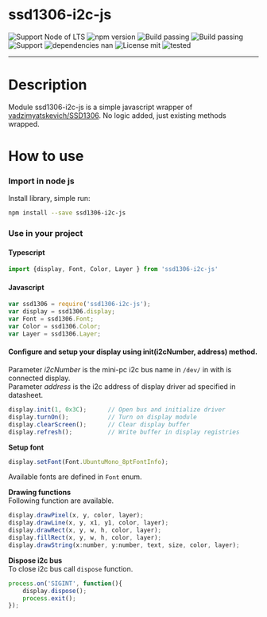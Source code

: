 # ssd1306-i2c-js

![Support Node of LTS](https://img.shields.io/badge/node-LTS-brightgreen.svg?style=plastic) ![npm version](https://img.shields.io/badge/npm-3.5.0-brightgreen.svg?style=plastic) ![Build passing](https://img.shields.io/badge/build-passing_C++-brightgreen.svg?style=plastic) ![Build passing](https://img.shields.io/badge/build-passing%20Typescript-brightgreen.svg?style=plastic) ![Support](https://img.shields.io/badge/support-javascript%20|%20typescript-yellow.svg?style=plastic) ![dependencies nan](https://img.shields.io/badge/dependencies-NAN-blue.svg?style=plastic) ![License mit](https://img.shields.io/badge/license-MIT-blue.svg?style=plastic) ![tested](https://img.shields.io/badge/tested%20on-Raspberry%20Pi%20|%20Orange%20Pi-orange.svg?style=plastic)

---

# Description
Module ssd1306-i2c-js is a simple javascript wrapper of [vadzimyatskevich/SSD1306](https://github.com/vadzimyatskevich/SSD1306). No logic added, just existing methods wrapped.

# How to use

### Import in node js
Install library, simple run:
```sh
npm install --save ssd1306-i2c-js
```

### Use in your project
#### Typescript
```ts
import {display, Font, Color, Layer } from 'ssd1306-i2c-js'
```
#### Javascript
```js
var ssd1306 = require('ssd1306-i2c-js');
var display = ssd1306.display;
var Font = ssd1306.Font;
var Color = ssd1306.Color;
var Layer = ssd1306.Layer;
```
#### Configure and setup your display using init(i2cNumber, address) method.
Parameter *i2cNumber* is the mini-pc i2c bus name in `/dev/` in with is connected display.<br>
Parameter *address* is the i2c address of display driver ad specified in datasheet.

```js
display.init(1, 0x3C);      // Open bus and initialize driver
display.turnOn();           // Turn on display module
display.clearScreen();      // Clear display buffer
display.refresh();          // Write buffer in display registries
```

**Setup font**
```js
display.setFont(Font.UbuntuMono_8ptFontInfo);
```
Available fonts are defined in `Font` enum.

**Drawing functions**<br>
Following function are available.
```js
display.drawPixel(x, y, color, layer);
display.drawLine(x, y, x1, y1, color, layer);
display.drawRect(x, y, w, h, color, layer);
display.fillRect(x, y, w, h, color, layer);
display.drawString(x:number, y:number, text, size, color, layer);
```

**Dispose i2c bus**<br>
To close i2c bus call `dispose` function.
```js
process.on('SIGINT', function(){
    display.dispose();
    process.exit();
});
```